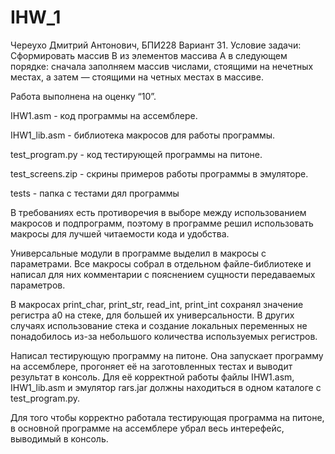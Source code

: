 # IHW_1
Череухо Дмитрий Антонович, БПИ228
Вариант 31. Условие задачи: Сформировать массив B из элементов массива A в следующем порядке: сначала заполняем массив числами, стоящими на нечетных местах, а затем — стоящими на четных местах в массиве.

Работа выполнена на оценку “10”.

IHW1.asm - код программы на ассемблере.

IHW1_lib.asm - библиотека макросов для работы программы.

test_program.py - код тестирующей программы на питоне.

test_screens.zip - скрины примеров работы программы в эмуляторе.

tests - папка с тестами дял программы

В требованиях есть противоречия в выборе между использованием макросов и подпрограмм, поэтому в программе решил использовать макросы для лучшей читаемости кода и удобства.

Универсальные модули в программе выделил в макросы с параметрами. Все макросы собрал в отдельном файле-библиотеке и написал для них комментарии с пояснением сущности передаваемых параметров.

В макросах print_char, print_str, read_int, print_int сохранял значение регистра a0 на стеке, для большей их универсальности. В других случаях использование стека и создание локальных переменных не понадобилось из-за небольшого количества используемых регистров.

Написал тестирующую программу на питоне. Она запускает программу на ассемблере, прогоняет её на заготовленных тестах и выводит результат в консоль. Для её корректной работы файлы IHW1.asm, IHW1_lib.asm и эмулятор rars.jar должны находиться в одном каталоге с test_program.py.

Для того чтобы корректно работала тестирующая программа на питоне, в основной программе на ассемблере убрал весь интерефейс, выводимый в консоль.





